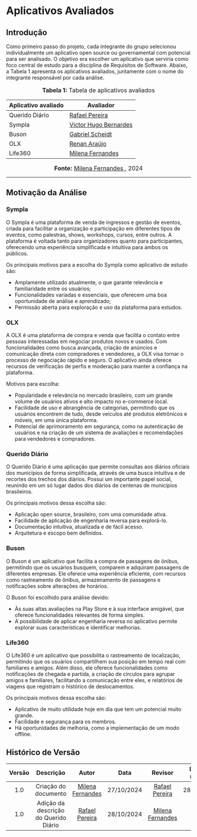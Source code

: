 # Aplicativos Avaliados

## Introdução
Como primeiro passo do projeto, cada integrante do grupo selecionou individualmente um aplicativo open source ou governamental com potencial para ser analisado. O objetivo era escolher um aplicativo que serviria como foco central de estudo para a disciplina de Requisitos de Software. Abaixo, a Tabela 1 apresenta os aplicativos avaliados, juntamente com o nome do integrante responsável por cada análise.

<div align="center">
<font size="3"><p style="text-align: center"><b>Tabela 1:</b> Tabela de aplicativos avaliados</p></font>
  
<table>
  <thead>
    <tr>
      <th>Aplicativo avaliado</th>
      <th>Avaliador</th>
    </tr>
  </thead>
  <tbody>
    <tr>
      <td> Querido Diário</td>
      <td><a href="https://github.com/rafgpereira">Rafael Pereira</a></td>
    </tr>
    <tr>
      <td>Sympla</td>
      <td><a href="https://github.com/VHbernardes">Victor Hugo Bernardes</a></td>
    </tr>
    <tr>
      <td>Buson</td>
      <td><a href="https://github.com/Gxaite">Gabriel Scheidt</a></td>
    </tr>
    <tr>
      <td>OLX</td>
      <td><a href="https://github.com/renantfm4">Renan Araújo</a></td>
    </tr>
    <tr>
      <td>Life360</td>
      <td><a href="https://github.com/MilenaFRocha">Milena Fernandes</a></td>
    </tr>
  </tbody>
</table>

<font size="3"><p style="text-align: center"><b>Fonte:</b> <a href="https://github.com/MilenaFRocha">Milena Fernandes </a>, 2024</p></font>
</div>

---

## Motivação da Análise 

### Sympla
O Sympla é uma plataforma de venda de ingressos e gestão de eventos, criada para facilitar a organização e participação em diferentes tipos de eventos, como palestras, shows, workshops, cursos, entre outros. A plataforma é voltada tanto para organizadores quanto para participantes, oferecendo uma experiência simplificada e intuitiva para ambos os públicos. 

Os principais motivos para a escolha do Sympla como aplicativo de estudo são:

- Amplamente utilizado atualmente, o que garante relevância e familiaridade entre os usuários;
- Funcionalidades variadas e essenciais, que oferecem uma boa oportunidade de análise e aprendizado;
- Permissão aberta para exploração e uso da plataforma para estudos.


### OLX
A OLX é uma plataforma de compra e venda que facilita o contato entre pessoas interessadas em negociar produtos novos e usados. Com funcionalidades como busca avançada, criação de anúncios e comunicação direta com compradores e vendedores, a OLX visa tornar o processo de negociação rápido e seguro. O aplicativo ainda oferece recursos de verificação de perfis e moderação para manter a confiança na plataforma.

Motivos para escolha:

- Popularidade e relevância no mercado brasileiro, com um grande volume de usuários ativos e alto impacto no e-commerce local.
- Facilidade de uso e abrangência de categorias, permitindo que os usuários encontrem de tudo, desde veículos até produtos eletrônicos e móveis, em uma única plataforma.
- Potencial de aprimoramento em segurança, como na autenticação de usuários e na criação de um sistema de avaliações e recomendações para vendedores e compradores.



### Querido Diário
O Querido Diário é uma aplicação que permite consultas aos diários oficiais dos municípios de forma simplificada, através de uma busca intuitiva e de recortes dos trechos dos diários. Possui um importante papel social, reunindo em um só lugar dados dos diários de centenas de municípios brasileiros.

Os principais motivos dessa escolha são:

- Aplicação open source, brasileiro, com uma comunidade ativa.
- Facilidade de aplicação de engenharia reversa para explorá-lo.
- Documentação intuitiva, atualizada e de fácil acesso.
- Arquitetura e escopo bem definidos.

### Buson
O Buson é um aplicativo que facilita a compra de passagens de ônibus, permitindo que os usuários busquem, comparem e adquiram passagens de diferentes empresas. Ele oferece uma experiência eficiente, com recursos como rastreamento de ônibus, armazenamento de passagens e notificações sobre alterações de horários. 

O Buson foi escolhido para análise devido:

- Às suas altas avaliações na Play Store e à sua interface amigável, que oferece funcionalidades relevantes de forma simples.
- A possibilidade de aplicar engenharia reversa no aplicativo permite explorar suas características e identificar melhorias.

  
### Life360
O Life360 é um aplicativo que possibilita o rastreamento de localização, permitindo que os usuários compartilhem sua posição em tempo real com familiares e amigos. Além disso, ele oferece funcionalidades como notificações de chegada e partida, a criação de círculos para agrupar amigos e familiares, facilitando a comunicação entre eles, e relatórios de viagens que registram o histórico de deslocamentos.

Os principais motivos dessa escolha são:

- Aplicativo de muito utilidade hoje em dia que tem um potencial muito grande.
- Facilidade e segurança para os membros.
- Há oportunidades de melhoria, como a implementação de um modo offline.


## Histórico de Versão

<center>


| Versão |          Descrição              |     Autor      |      Data      |   Revisor     |    Data de revisão    |  
|:------:|:-------------------------------:|:--------------:|:--------------:|:-------------:|:---------------------:|
|  1.0   | Criação do documento |  [Milena Fernandes](https://github.com/usuario_milena) | 27/10/2024   | [Rafael Pereira](https://github.com/rafgpereira) | 28/10/2024 |
|  1.0   | Adição da descrição do Querido Diário |  [Rafael Pereira](https://github.com/rafgpereira) | 28/10/2024   | [Milena Fernandes](https://github.com/usuario_milena) |  |


</center>
